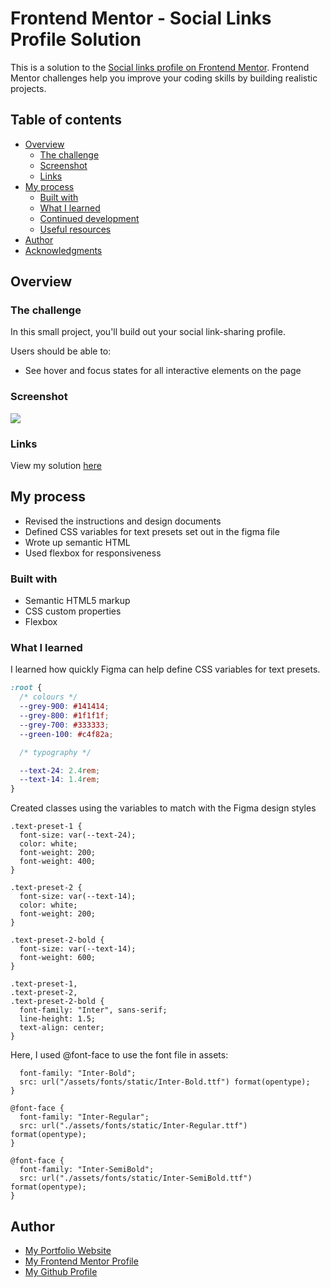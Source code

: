 # Frontend Mentor - Social Links Profile Solution

This is a solution to the [Social links profile on Frontend Mentor](https://www.frontendmentor.io/challenges/social-links-profile-UG32l9m6dQ). Frontend Mentor challenges help you improve your coding skills by building realistic projects.

## Table of contents

- [Overview](#overview)
  - [The challenge](#the-challenge)
  - [Screenshot](#screenshot)
  - [Links](#links)
- [My process](#my-process)
  - [Built with](#built-with)
  - [What I learned](#what-i-learned)
  - [Continued development](#continued-development)
  - [Useful resources](#useful-resources)
- [Author](#author)
- [Acknowledgments](#acknowledgments)

## Overview

### The challenge

In this small project, you'll build out your social link-sharing profile.

Users should be able to:

- See hover and focus states for all interactive elements on the page

### Screenshot

![](https://sel-dev-bucket.s3.us-east-1.amazonaws.com/Frontend-mentor/social-links-profile/preview.jpg)

### Links

View my solution [here](https://selinalaverydev.github.io/social-links-profile/)

## My process

- Revised the instructions and design documents
- Defined CSS variables for text presets set out in the figma file
- Wrote up semantic HTML
- Used flexbox for responsiveness

### Built with

- Semantic HTML5 markup
- CSS custom properties
- Flexbox

### What I learned

I learned how quickly Figma can help define CSS variables for text presets.

```css
:root {
  /* colours */
  --grey-900: #141414;
  --grey-800: #1f1f1f;
  --grey-700: #333333;
  --green-100: #c4f82a;

  /* typography */

  --text-24: 2.4rem;
  --text-14: 1.4rem;
}
```

Created classes using the variables to match with the Figma design styles

```classes
.text-preset-1 {
  font-size: var(--text-24);
  color: white;
  font-weight: 200;
  font-weight: 400;
}

.text-preset-2 {
  font-size: var(--text-14);
  color: white;
  font-weight: 200;
}

.text-preset-2-bold {
  font-size: var(--text-14);
  font-weight: 600;
}

.text-preset-1,
.text-preset-2,
.text-preset-2-bold {
  font-family: "Inter", sans-serif;
  line-height: 1.5;
  text-align: center;
}
```

Here, I used @font-face to use the font file in assets:

```@font-face {
  font-family: "Inter-Bold";
  src: url("/assets/fonts/static/Inter-Bold.ttf") format(opentype);
}

@font-face {
  font-family: "Inter-Regular";
  src: url("./assets/fonts/static/Inter-Regular.ttf") format(opentype);
}

@font-face {
  font-family: "Inter-SemiBold";
  src: url("./assets/fonts/static/Inter-SemiBold.ttf") format(opentype);
}

```

## Author

- [My Portfolio Website](https://selinalaverydev.github.io/selina-dev-portfolio/)
- [My Frontend Mentor Profile](https://www.frontendmentor.io/profile/SelinaLaveryDev)
- [My Github Profile](https://github.com/SelinaLaveryDev)
